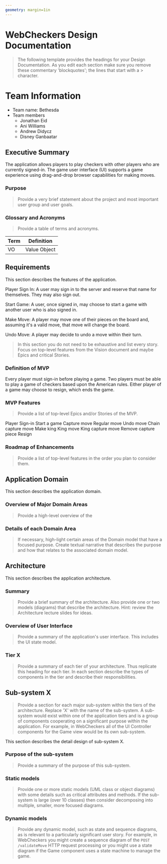 ```yaml
---
geometry: margin=1in
---
```

# WebCheckers Design Documentation

> The following template provides the headings for your Design Documentation.  As you edit each section make sure you remove these commentary 'blockquotes'; the lines that start with a > character.

# Team Information
* Team name: Bethesda
* Team members
    * Jonathan Eid
    * Ani Williams
    * Andrew Didycz
    * Disney Ganbaatar

## Executive Summary
The application allows players to play checkers with other players who are currently signed-in.
The game user interface (UI) supports a game experience using drag-and-drop browser capabilities for making moves.


### Purpose
> Provide a very brief statement about the project and most important user group and user goals.


### Glossary and Acronyms
> Provide a table of terms and acronyms.

| Term | Definition |
|------|------------|
| VO | Value Object |


## Requirements

This section describes the features of the application.

Player Sign In: A user may sign in to the server and reserve that name for themselves. They may also sign out.

Start Game: A user, once signed in, may choose to start a game with another user who is also signed in.

Make Move: A player may move one of their pieces on the board and, assuming it's a valid move, that move will change the board.

Undo Move: A player may decide to undo a move within their turn.

> In this section you do not need to be exhaustive and list every story.  Focus on top-level features from the Vision document and maybe Epics and critical Stories.

### Definition of MVP

Every player must sign-in before playing a game.
Two players must be able to play a game of checkers based upon the American rules.
Either player of a game may choose to resign, which ends the game.


### MVP Features
> Provide a list of top-level Epics and/or Stories of the MVP.

Player Sign-in
Start a game
Capture move
Regular move
Undo move
Chain capture move
Make king
King move
King capture move
Remove capture piece
Resign

### Roadmap of Enhancements
> Provide a list of top-level features in the order you plan to consider them.


## Application Domain

This section describes the application domain.

### Overview of Major Domain Areas
> Provide a high-level overview of the 

### Details of each Domain Area
> If necessary, high-light certain areas of the Domain model that have a focused purpose.  Create textual narrative that describes the purpose and how that relates to the associated domain model.



## Architecture

This section describes the application architecture.

### Summary
> Provide a brief summary of the architecture.  Also provide one or two models (diagrams) that describe the architecture.  Hint: review the Architecture lecture slides for ideas.

### Overview of User Interface
> Provide a summary of the application's user interface.
> This includes the UI state model.

### Tier X
> Provide a summary of each tier of your architecture.  Thus replicate this heading for each tier.
> In each section describe the types of components in the tier and describe their responsibilities.


## Sub-system X
> Provide a section for each major sub-system within the tiers of the architecture.  Replace 'X' with the name of the sub-system.
> A sub-system would exist within one of the application tiers and is a group of components cooperating on a significant purpose within the application.  For example, in WebCheckers all of the UI Controller components for the Game view would be its own sub-system.

This section describes the detail design of sub-system X.

### Purpose of the sub-system
> Provide a summary of the purpose of this sub-system.

### Static models
> Provide one or more static models (UML class or object diagrams) with some details such as critical attributes and methods.  If the sub-system is large (over 10 classes) then consider decomposing into multiple, smaller, more focused diagrams.

### Dynamic models
> Provide any dynamic model, such as state and sequence diagrams, as is relevant to a particularly significant user story.
> For example, in WebCheckers you might create a sequence diagram of the `POST /validateMove` HTTP request processing or you might use a state diagram if the Game component uses a state machine to manage the game.
